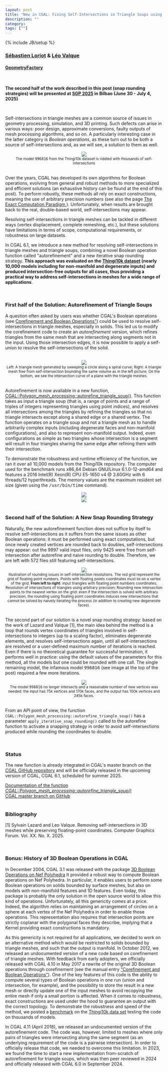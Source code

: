 ```yaml
---
layout: post
title: "New in CGAL: Fixing Self-Intersections in Triangle Soups using Snap Rounding"
description: ""
category:
tags: [""]
---
```

{% include JB/setup %}

<h3><a href="https://geometryfactory.com/who-we-are/">Sébastien Loriot</a> & <a href="https://geometryfactory.com/who-we-are/">Léo Valque</a></h3>
<h4><a href="https://geometryfactory.com/">GeometryFactory</a></h4>

<br>
<p><b>The second half of the work described in this post (snap rounding strategies)
will be presented at <a href="https://sgp2025.my.canva.site/">SGP 2025</a> in Bilbao (June 30 - July 4, 2025)</b></p>

<br>
<p>Self-intersections in triangle meshes are a common source of issues in geometry processing, simulation,
and 3D printing. Such defects can arise in various ways: poor design, approximate conversions,
faulty outputs of mesh processing algorithms, and so on.
A particularly interesting case in the latter category is <em>Boolean operations</em>, as these
turn out to be both a source of self-intersections and, as we will see,
a solution to them as well.
</p>

<div style="text-align:center;">
  <a href="../../../../images/996816-self-intersections.png"><img src="../../../../images/996816-self-intersections.png" style="max-width:95%"/></a>
  <br><small>The model <tt>996816</tt> from the Thingi10k dataset is riddled with thousands of self-intersections</small>
</div>
<br>

<p>
Over the years, CGAL has developed its own algorithms for Boolean operations,
evolving from general and robust methods to more specialized and efficient solutions
(an exhaustive history can be found at the end of this post). To perform robustly,
these methods all rely on exact constructions, meaning the use of arbitrary precision numbers
(see also the page <a href="https://www.cgal.org/exact.html">The Exact Computation Paradigm </a>).
Unfortunately, when results are brought back to the real, double-based world,
self-intersections may appear.</p>

<p>Resolving self-intersections in triangle meshes can be tackled in different ways (vertex
displacement, complete remeshing, etc.), but these solutions have limitations in terms of scope,
computational requirements, or robustness on large datasets.</p>

<p>In CGAL 6.1, we introduce a new method for resolving self-intersections in triangle meshes
and triangle soups, combining a novel Boolean operation function called "autorefinement"
and a new iterative snap rounding strategy. <b>This approach was evaluated on
the <a href="https://ten-thousand-models.appspot.com/">Thingi10k dataset</a>
(nearly 10,000 models including for non-manifold and degenerate inputs) and produced intersection-free
outputs for all cases, thus providing a practical way to address self-intersections in meshes
for a wide range of applications</b>.</p>

<br>
<h3>First half of the Solution: Autorefinement of Triangle Soups</h3>

<p>A question often asked by users was whether CGAL's Boolean operations
(see <a href="https://doc.cgal.org/latest/Polygon_mesh_processing/index.html#title16">Corefinement
and Boolean Operations"</a>) could be used to resolve self-intersections in triangle meshes, especially in solids.
This led us to modify the corefinement code to create an <em>autorefinement</em> version,
which refines triangles from the same mesh that are intersecting along segments not in the input.
Using those intersection edges, it is now possible to apply a self-union to resolve the self-intersections
of the solid.</p>

<br>
<div style="text-align:center;">
  <a href="../../../../images/cylinder_autorefine.png"><img src="../../../../images/cylinder_autorefine.png" style="max-width:95%"/></a>
  <br><small>Left: A triangle mesh generated by sweeping a circle along a spiral curve;
             Right: A triangle mesh free from self-intersection bounding the same volume as in the left picture;
             On the bottom, we see the intersection curve of a plane with the triangle meshes.</small>
</div>
<br>

<p>Autorefinement is now available in a new function, <a href="https://doc.cgal.org/6.0/Polygon_mesh_processing/group__PMP__corefinement__grp.html#gaec85370aa0b2acc0919e5f8406cfb74c">CGAL::Polygon_mesh_processing::autorefine_triangle_soup()</a>.
This function takes as input a triangle soup (that is, a range of points and a range of triples of integers representing
triangles using point indices), and resolves all intersections among the triangles by refining the triangles
so that no triangle intersects except along a shared edge or a shared vertex. The function operates on a triangle soup
and not a triangle mesh as to handle arbitrarily complex inputs (including degenerate faces
and non-manifold configurations), and also to represent non-manifold output. Indeed,
even configurations as simple as two triangles whose intersection is a segment will result in
four triangles sharing the same edge after refining them with their intersection.
</p>

<p>
To demonstrate the robustness and runtime efficiency of the function, we ran it over
all 10,000 models from the Thingi10k repository.
The computer used for the benchmark runs x86_64 Debian GNU/Linux 6.1.0-12-amd64 and features
a 2016 Intel(R) Xeon(R) CPU E5-1650 v4 @ 3.60GHz with 6 threads/12 hyperthreads.
The memory values are the maximum resident set size (given using the <tt>/usr/bin/time</tt> command).
</p>

<div style="text-align:center;">
  <a href="../../../../images/autoref_runtime.png"><img src="../../../../images/autoref_runtime.png" style="max-width:95%"/></a>
</div>
<div style="text-align:center;">
  <a href="../../../../images/autoref_mem.png"><img src="../../../../images/autoref_mem.png" style="max-width:95%"/></a>
</div>

<br>
<h3>Second half of the Solution: A New Snap Rounding Strategy</h3>

<p>Naturally, the new autorefinement function does not suffice by itself to resolve self-intersections
as it suffers from the same issues as other Boolean operations: it must be performed using
exact computations, but once newly created vertices are rounded back to doubles, self-intersections
may appear: out the 9997 valid input files, only 9425 were free from self-intersection
after autorefine and naive rounding to double. Therefore, we are left with 572 files
still featuring self-intersections.</p>

<div style="text-align:center;">
  <a href="../../../../images/triangle_snap_error.png"><img src="../../../../images/triangle_snap_error.png" style="max-width:95%"/></a>
  <br><small>Illustration of rounding issues in self-intersection resolutions. The red grid represent the grid of floating point numbers.
             Points with floating points coordinates must lie on a vertex of the grid. <b>From left to right:</b> input triangles with floating point
             numbers coordinates; Resolution of intersections of triangles using arbitrary precision; Rounding new intersection points to the nearest
             vertex on the grid: even if the intersection is solved with arbitrary precision, the rounding using floating point coordinates
             induces new intersections that cannot be solved by naively iterating the process (in addition to creating new degenerate faces).
</small>
</div>
<br>

<p>The second part of our solution is a novel snap rounding strategy: based on the work of Lazard and Valque [1],
the main idea behind the method is a loop that rounds vertex coordinates of triangles involved
in self-intersections to integers (up to a scaling factor), eliminates degenerate
elements, and resolves self-intersections again, until all self-intersections are resolved
or a user-defined maximum number of iterations is reached. Even if there is no theoretical guarantee
for successful termination, it performs well in practice: using the default values of the parameters for this method,
all the models but one could be rounded with one call. The single remaining model, the infamous model
<tt>996816</tt> (see image at the top of the post) required a few more iterations.</p>

<div style="text-align:center;">
  <a href="../../../../images/996816-no-self-intersections.png"><img src="../../../../images/996816-no-self-intersections.png" style="max-width:95%"/></a>
  <br><small>The model <tt>996816</tt> no longer intersects and a reasonable number of new vertices was needed: the input has 75k vertices and 170k faces, and the output has 100k vertices and 245k faces.</small>
</div>
<br>

<p>From an API point of view, the function <code>CGAL::Polygon_mesh_processing::autorefine_triangle_soup()</code>
has a parameter <code>apply_iterative_snap_rounding()</code> called to the autorefine
function to activate a snapping strategy in order to avoid self-intersections produced while rounding the coordinates to double.</p>

<br>
<h3>Status</h3>

<p>The new function is already integrated in CGAL's master branch on the
<a href="https://github.com/CGAL/cgal/">CGAL GitHub repository</a> and
will be officially released in the upcoming version of CGAL, CGAL 6.1, scheduled for summer 2025.</p>

<i class="bi bi-book"></i>
<a href="https://doc.cgal.org/6.1/Polygon_mesh_processing/group__PMP__corefinement__grp.html#gaec85370aa0b2acc0919e5f8406cfb74c">Documentation of the function <em>CGAL::Polygon_mesh_processing::autorefine_triangle_soup()</em></a>
<br>
<i class="bi bi-arrow-down-circle"></i>
<a href="https://github.com/CGAL/cgal/tree/master">CGAL master branch on GitHub</a>
<br><br>

<h3>Bibliography</h3>

[1] Sylvain Lazard and Leo Valque. Removing self-intersections in 3D meshes while preserving floating-point coordinates. Computer Graphics Forum. Vol. XX. No. X. 2025.

<br>
<h3>Bonus: History of 3D Boolean Operations in CGAL</h3>

<p>In December 2004, CGAL 3.1 was released with the package <a href="https://doc.cgal.org/latest/Nef_3">3D Boolean Operations on Nef Polyhedra</a>
It provided a robust way to compute Boolean operations on Nef Polyhedra. In particular, it enables users to perform some Boolean operations
on solids bounded by surface meshes, but also on models with non-manifold features and 1D features. Even today, this package is probably
the only solution in the open source world to allow this kind of operations. Unfortunately, all this genericity comes at a price. Indeed, the algorithm
relies on maintaining an arrangement of circles on a sphere at each vertex of the Nef Polyhedra in order to enable those operations.
This representation also requires that intersection points are strictly coplanar with the polygonal faces they describe, implying that
a Kernel providing exact constructions is mandatory.
</p>

<p>As this genericity is not required for all applications, we decided to work on an alternative method which would be restricted to solids
bounded by triangle meshes, and such that the output is manifold. In October 2012, we released an undocumented version of a new code
based on corefinement of triangle meshes. With feedback from early adopters, we officially released with CGAL 4.10 in May 2017
a rewrite of the original 3D Boolean operations through corefinement (see the manual entry <a href="https://doc.cgal.org/latest/Polygon_mesh_processing/index.html#title16">"Corefinement and Boolean Operations"</a>).
One of the key features of this code is the ability to compute several types of Boolean operations in one run (union and intersection,
for example), and the possibility to store the result in a new mesh or directly update one of the input meshes to avoid recopying the entire
mesh if only a small portion is affected. When it comes to robustness, exact constructions are used under the hood to guarantee an output
with the correct topology. To demonstrate the robustness and speed of the method, we posted a <a href="https://www.linkedin.com/pulse/benchmarking-mesh-union-using-cgal-libigl-sebastien-loriot/">benchmark</a>
on the <a href="https://ten-thousand-models.appspot.com/">Thingi10k data set</a> testing the code on thousands of models.
</p>

<p>In CGAL 4.11 (April 2018), we released an undocumented version of the autorefinement code. The code was, however, limited to
meshes where only pairs of triangles were intersecting along the same segment (as an underlying requirement of the code is
a pairwise intersection). In order to officially release that code, we needed to overcome this limitation.
In 2023, we found the time to start a new implementation from-scratch of autorefinement for triangle soups,
which was then peer reviewed in 2024 and officially released with CGAL 6.0 in September 2024.
</p>